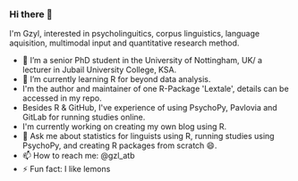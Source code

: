 ### Hi there 👋

I'm Gzyl, interested in psycholinguitics, corpus linguistics, language aquisition, multimodal input and quantitative research method. 
- 🔭 I’m a senior PhD student in the University of Nottingham, UK/ a lecturer in Jubail University College, KSA.
- 🌱 I’m currently learning R for beyond data analysis.
- I'm the author and maintainer of one R-Package 'Lextale', details can be accessed in my repo.
- Besides R & GitHub, I've experience of using PsychoPy, Pavlovia and GitLab for running studies online.
- I'm currently working on creating my own blog using R.
- 💬 Ask me about statistics for linguists using R, running studies using PsychoPy, and creating R packages from scratch 😄.
- 📫 How to reach me: @gzl_atb
- ⚡ Fun fact: I like lemons
